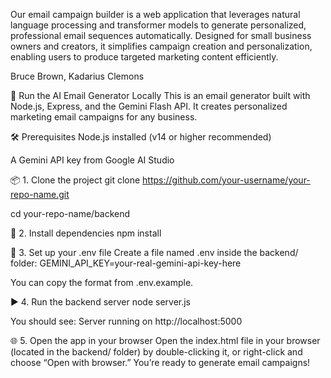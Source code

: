 Our email campaign builder is a web application that leverages natural language processing and transformer models to generate personalized, professional email sequences automatically. Designed for small business owners and creators, it simplifies campaign creation and personalization, enabling users to produce targeted marketing content efficiently.

Bruce Brown, Kadarius Clemons

🚀 Run the AI Email Generator Locally
This is an email generator built with Node.js, Express, and the Gemini Flash API. It creates personalized marketing email campaigns for any business.

🛠 Prerequisites
Node.js installed (v14 or higher recommended)


A Gemini API key from Google AI Studio



📦 1. Clone the project
git clone https://github.com/your-username/your-repo-name.git

cd your-repo-name/backend


📁 2. Install dependencies
npm install


🔐 3. Set up your .env file
Create a file named .env inside the backend/ folder:
GEMINI_API_KEY=your-real-gemini-api-key-here

You can copy the format from .env.example.

▶️ 4. Run the backend server
node server.js

You should see:
Server running on http://localhost:5000


🌐 5. Open the app in your browser
Open the index.html file in your browser (located in the backend/ folder) by double-clicking it, or right-click and choose “Open with browser.”
You’re ready to generate email campaigns!
